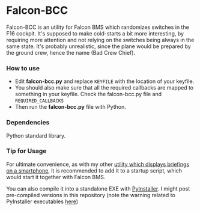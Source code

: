# Falcon-BCC

Falcon-BCC is an utility for Falcon BMS which randomizes switches in
the F16 cockpit. It's supposed to make cold-starts a bit more interesting,
by requiring more attention and not relying on the switches being always
in the same state. It's probably unrealistic, since the plane would be
prepared by the ground crew, hence the name (Bad Crew Chief).

### How to use
* Edit **falcon-bcc.py** and replace `KEYFILE` with the location of your keyfile.  
* You should also make sure that all the required callbacks are mapped
to something in your keyfile. Check the falcon-bcc.py file and `REQUIRED_CALLBACKS` 
* Then run the **falcon-bcc.py** file with Python.  

### Dependencies
Python standard library.

### Tip for Usage
For ultimate convenience, as with my other [utility which displays briefings on a smartphone](https://github.com/dglava/falcon-briefing),
it is recommended to add it to a startup script, which would start it
together with Falcon BMS.

You can also compile it into a standalone EXE with
[PyInstaller](https://www.pyinstaller.org/). I might post pre-compiled
versions in this repository (note the warning related to PyInstaller
executables [here](https://github.com/dglava/falcon-briefing#download))
